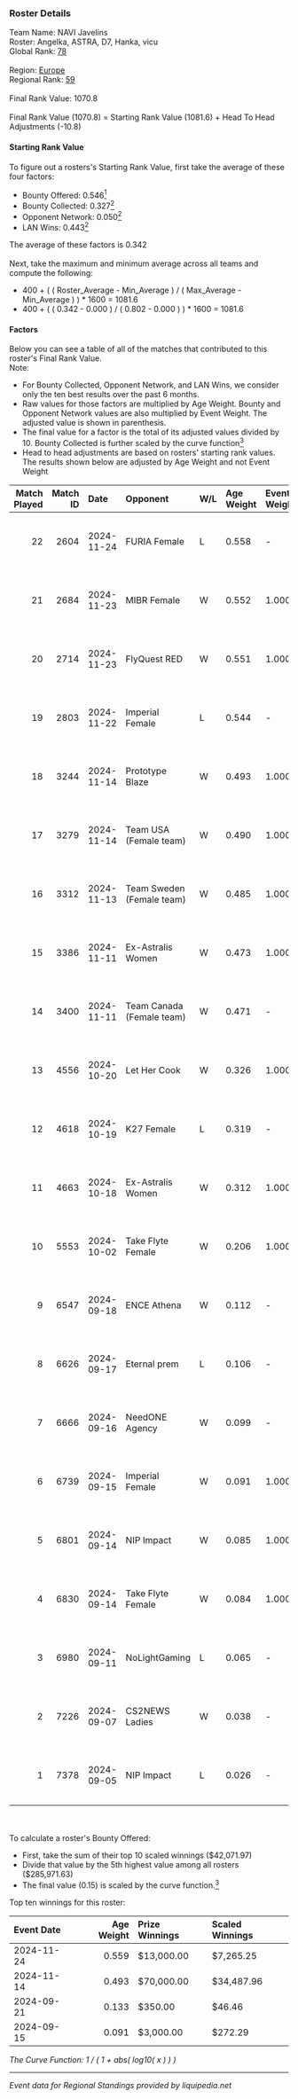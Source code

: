 ### Roster Details<br />
Team Name: NAVI Javelins<br />
Roster: Angelka, ASTRA, D7, Hanka, vicu<br />
Global Rank: [78](../../standings_global_2025_02_28.md)<br />
<br />
Region: [Europe]( ../../standings_europe_2025_02_28.md)<br />
Regional Rank: [59]( ../../standings_europe_2025_02_28.md)<br />
<br />
Final Rank Value:  1070.8<br />
<br />
Final Rank Value (1070.8) = Starting Rank Value (1081.6) + Head To Head Adjustments (-10.8)<br />

#### Starting Rank Value<br />
To figure out a rosters's Starting Rank Value, first take the average of these four factors:<br />
- Bounty Offered: 0.546[<sup>1</sup>](#table2)
- Bounty Collected: 0.327[<sup>2</sup>](#table1)
- Opponent Network: 0.050[<sup>2</sup>](#table1)
- LAN Wins: 0.443[<sup>2</sup>](#table1)

The average of these factors is 0.342<br />
<br />
Next, take the maximum and minimum average across all teams and compute the following:<br />
- 400 + ( ( Roster_Average - Min_Average ) / ( Max_Average - Min_Average ) ) * 1600 = 1081.6
- 400 + ( ( 0.342 - 0.000 ) / ( 0.802 - 0.000 ) ) * 1600 = 1081.6


#### Factors<br />
Below you can see a table of all of the matches that contributed to this roster's Final Rank Value.<br />
Note:<br />

- For Bounty Collected, Opponent Network, and LAN Wins, we consider only the ten best results over the past 6 months.
- Raw values for those factors are multiplied by Age Weight. Bounty and Opponent Network values are also multiplied by Event Weight. The adjusted value is shown in parenthesis.
- The final value for a factor is the total of its adjusted values divided by 10. Bounty Collected is further scaled by the curve function[<sup>3</sup>](#curveFunction)
- Head to head adjustments are based on rosters' starting rank values. The results shown below are adjusted by Age Weight and not Event Weight
<span id="table1"></span><br />


| Match Played | Match ID | Date       | Opponent                  | W/L | Age Weight | Event Weight | Bounty Collected | Opponent Network | LAN Wins  | H2H Adj. | Roster                              |
| -: | -: | :- | :- | :- | :- | :- | :- | :- | :- | -: | :- |
|           22 |     2604 | 2024-11-24 | FURIA Female              | L   | 0.558      | -            | -                | -                | -         |   -10.24 | Angelka, ASTRA, D7, Hanka, vicu     |
|           21 |     2684 | 2024-11-23 | MIBR Female               | W   | 0.552      | 1.000        | 0.019 (0.010)    | 0.213 (0.118)    | 1 (0.552) |     3.32 | Angelka, ASTRA, D7, Hanka, vicu     |
|           20 |     2714 | 2024-11-23 | FlyQuest RED              | W   | 0.551      | 1.000        | 0.008 (0.004)    | 0.094 (0.052)    | 1 (0.551) |     1.72 | Angelka, ASTRA, D7, Hanka, vicu     |
|           19 |     2803 | 2024-11-22 | Imperial Female           | L   | 0.544      | -            | -                | -                | -         |    -7.13 | Angelka, ASTRA, D7, Hanka, vicu     |
|           18 |     3244 | 2024-11-14 | Prototype Blaze           | W   | 0.493      | 1.000        | 0.069 (0.034)    | 0.245 (0.121)    | 1 (0.493) |     4.65 | Angelka, Hanka, LETi, Liina, vicu   |
|           17 |     3279 | 2024-11-14 | Team USA (Female team)    | W   | 0.490      | 1.000        | 0.017 (0.008)    | -                | 1 (0.490) |     1.26 | Angelka, Hanka, LETi, Liina, vicu   |
|           16 |     3312 | 2024-11-13 | Team Sweden (Female team) | W   | 0.485      | 1.000        | 0.009 (0.004)    | 0.042 (0.020)    | 1 (0.485) |     1.26 | Angelka, Hanka, LETi, Liina, vicu   |
|           15 |     3386 | 2024-11-11 | Ex-Astralis Women         | W   | 0.473      | 1.000        | 0.012 (0.006)    | 0.093 (0.044)    | 1 (0.473) |     2.41 | Angelka, Hanka, LETi, Liina, vicu   |
|           14 |     3400 | 2024-11-11 | Team Canada (Female team) | W   | 0.471      | -            | -                | -                | 1 (0.471) |     0.39 | Angelka, Hanka, LETi, Liina, vicu   |
|           13 |     4556 | 2024-10-20 | Let Her Cook              | W   | 0.326      | 1.000        | -                | 0.036 (0.012)    | 0 (0.000) |     0.94 | Angelka, ASTRA, D7, Hanka, vicu     |
|           12 |     4618 | 2024-10-19 | K27 Female                | L   | 0.319      | -            | -                | -                | -         |    -8.73 | Angelka, ASTRA, D7, Hanka, vicu     |
|           11 |     4663 | 2024-10-18 | Ex-Astralis Women         | W   | 0.312      | 1.000        | 0.012 (0.004)    | 0.093 (0.029)    | 0 (0.000) |     1.60 | Angelka, ASTRA, D7, Hanka, vicu     |
|           10 |     5553 | 2024-10-02 | Take Flyte Female         | W   | 0.206      | 1.000        | 0.007 (0.001)    | 0.295 (0.061)    | 0 (0.000) |     0.75 | Angelka, ASTRA, D7, Hanka, vicu     |
|            9 |     6547 | 2024-09-18 | ENCE Athena               | W   | 0.112      | -            | -                | -                | -         |     0.15 | Angelka, ASTRA, D7, Hanka, vicu     |
|            8 |     6626 | 2024-09-17 | Eternal prem              | L   | 0.106      | -            | -                | -                | -         |    -3.06 | Angelka, ASTRA, D7, Hanka, vicu     |
|            7 |     6666 | 2024-09-16 | NeedONE Agency            | W   | 0.099      | -            | -                | -                | -         |     0.07 | AlcesT, Angelka, ASTRA, Hanka, vicu |
|            6 |     6739 | 2024-09-15 | Imperial Female           | W   | 0.091      | 1.000        | 0.159 (0.014)    | 0.229 (0.021)    | -         |     1.67 | Angelka, ASTRA, D7, Hanka, vicu     |
|            5 |     6801 | 2024-09-14 | NIP Impact                | W   | 0.085      | 1.000        | 0.014 (0.001)    | -                | -         |     0.39 | Angelka, ASTRA, D7, Hanka, vicu     |
|            4 |     6830 | 2024-09-14 | Take Flyte Female         | W   | 0.084      | 1.000        | -                | 0.295 (0.025)    | -         |     0.30 | Angelka, ASTRA, D7, Hanka, vicu     |
|            3 |     6980 | 2024-09-11 | NoLightGaming             | L   | 0.065      | -            | -                | -                | -         |    -1.89 | Angelka, ASTRA, D7, Hanka, vicu     |
|            2 |     7226 | 2024-09-07 | CS2NEWS Ladies            | W   | 0.038      | -            | -                | -                | -         |     0.09 | Angelka, ASTRA, D7, Hanka, vicu     |
|            1 |     7378 | 2024-09-05 | NIP Impact                | L   | 0.026      | -            | -                | -                | -         |    -0.70 | Angelka, ASTRA, D7, Hanka, vicu     |

<br />
<span id="table2"></span><br />
To calculate a roster's Bounty Offered:<br />

- First, take the sum of their top 10 scaled winnings ($42,071.97)
- Divide that value by the 5th highest value among all rosters ($285,971.63)
- The final value (0.15) is scaled by the curve function.[<sup>3</sup>](#curveFunction)

Top ten winnings for this roster:<br />

| Event Date | Age Weight | Prize Winnings | Scaled Winnings |
| :- | -: | :- | :- |
| 2024-11-24 |      0.559 | $13,000.00     | $7,265.25       |
| 2024-11-14 |      0.493 | $70,000.00     | $34,487.96      |
| 2024-09-21 |      0.133 | $350.00        | $46.46          |
| 2024-09-15 |      0.091 | $3,000.00      | $272.29         |


<span id="curveFunction"></span>_The Curve Function: 1 / ( 1 + abs( log10( x ) ) )_<br />

---
_Event data for Regional Standings provided by liquipedia.net_<br />
